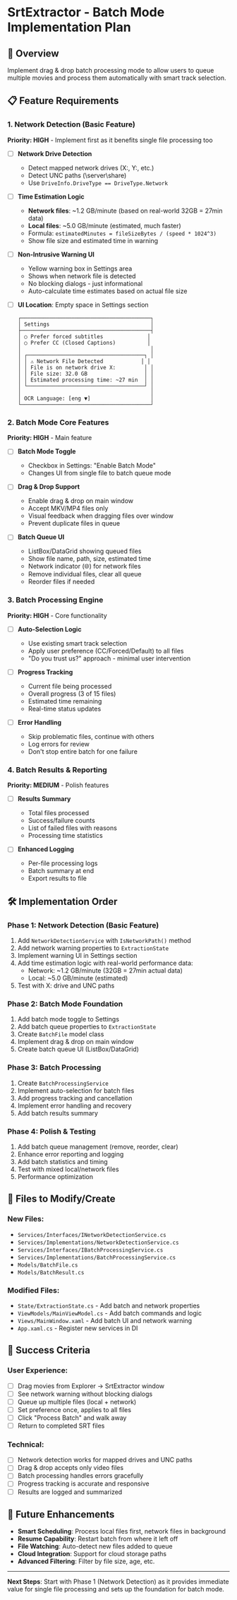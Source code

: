 # SrtExtractor - Batch Mode Implementation Plan

## 🎯 Overview
Implement drag & drop batch processing mode to allow users to queue multiple movies and process them automatically with smart track selection.

## 📋 Feature Requirements

### 1. Network Detection (Basic Feature)
**Priority: HIGH** - Implement first as it benefits single file processing too

- [ ] **Network Drive Detection**
  - Detect mapped network drives (X:, Y:, etc.)
  - Detect UNC paths (\\server\share)
  - Use `DriveInfo.DriveType == DriveType.Network`

- [ ] **Time Estimation Logic**
  - **Network files**: ~1.2 GB/minute (based on real-world 32GB = 27min data)
  - **Local files**: ~5.0 GB/minute (estimated, much faster)
  - Formula: `estimatedMinutes = fileSizeBytes / (speed * 1024^3)`
  - Show file size and estimated time in warning

- [ ] **Non-Intrusive Warning UI**
  - Yellow warning box in Settings area
  - Shows when network file is detected
  - No blocking dialogs - just informational
  - Auto-calculate time estimates based on actual file size

- [ ] **UI Location**: Empty space in Settings section
  ```
  ┌─────────────────────────────────────────┐
  │ Settings                                │
  ├─────────────────────────────────────────┤
  │ ○ Prefer forced subtitles              │
  │ ○ Prefer CC (Closed Captions)          │
  │                                         │
  │ ┌─────────────────────────────────────┐ │
  │ │ ⚠️ Network File Detected            │ │
  │ │ File is on network drive X:         │ │
  │ │ File size: 32.0 GB                  │ │
  │ │ Estimated processing time: ~27 min  │ │
  │ └─────────────────────────────────────┘ │
  │                                         │
  │ OCR Language: [eng ▼]                   │
  └─────────────────────────────────────────┘
  ```

### 2. Batch Mode Core Features
**Priority: HIGH** - Main feature

- [ ] **Batch Mode Toggle**
  - Checkbox in Settings: "Enable Batch Mode"
  - Changes UI from single file to batch queue mode

- [ ] **Drag & Drop Support**
  - Enable drag & drop on main window
  - Accept MKV/MP4 files only
  - Visual feedback when dragging files over window
  - Prevent duplicate files in queue

- [ ] **Batch Queue UI**
  - ListBox/DataGrid showing queued files
  - Show file name, path, size, estimated time
  - Network indicator (🌐) for network files
  - Remove individual files, clear all queue
  - Reorder files if needed

### 3. Batch Processing Engine
**Priority: HIGH** - Core functionality

- [ ] **Auto-Selection Logic**
  - Use existing smart track selection
  - Apply user preference (CC/Forced/Default) to all files
  - "Do you trust us?" approach - minimal user intervention

- [ ] **Progress Tracking**
  - Current file being processed
  - Overall progress (3 of 15 files)
  - Estimated time remaining
  - Real-time status updates

- [ ] **Error Handling**
  - Skip problematic files, continue with others
  - Log errors for review
  - Don't stop entire batch for one failure

### 4. Batch Results & Reporting
**Priority: MEDIUM** - Polish features

- [ ] **Results Summary**
  - Total files processed
  - Success/failure counts
  - List of failed files with reasons
  - Processing time statistics

- [ ] **Enhanced Logging**
  - Per-file processing logs
  - Batch summary at end
  - Export results to file

## 🛠️ Implementation Order

### Phase 1: Network Detection (Basic Feature)
1. Add `NetworkDetectionService` with `IsNetworkPath()` method
2. Add network warning properties to `ExtractionState`
3. Implement warning UI in Settings section
4. Add time estimation logic with real-world performance data:
   - Network: ~1.2 GB/minute (32GB = 27min actual data)
   - Local: ~5.0 GB/minute (estimated)
5. Test with X: drive and UNC paths

### Phase 2: Batch Mode Foundation
1. Add batch mode toggle to Settings
2. Add batch queue properties to `ExtractionState`
3. Create `BatchFile` model class
4. Implement drag & drop on main window
5. Create batch queue UI (ListBox/DataGrid)

### Phase 3: Batch Processing
1. Create `BatchProcessingService`
2. Implement auto-selection for batch files
3. Add progress tracking and cancellation
4. Implement error handling and recovery
5. Add batch results summary

### Phase 4: Polish & Testing
1. Add batch queue management (remove, reorder, clear)
2. Enhance error reporting and logging
3. Add batch statistics and timing
4. Test with mixed local/network files
5. Performance optimization

## 📁 Files to Modify/Create

### New Files:
- `Services/Interfaces/INetworkDetectionService.cs`
- `Services/Implementations/NetworkDetectionService.cs`
- `Services/Interfaces/IBatchProcessingService.cs`
- `Services/Implementations/BatchProcessingService.cs`
- `Models/BatchFile.cs`
- `Models/BatchResult.cs`

### Modified Files:
- `State/ExtractionState.cs` - Add batch and network properties
- `ViewModels/MainViewModel.cs` - Add batch commands and logic
- `Views/MainWindow.xaml` - Add batch UI and network warning
- `App.xaml.cs` - Register new services in DI

## 🎯 Success Criteria

### User Experience:
- [ ] Drag movies from Explorer → SrtExtractor window
- [ ] See network warning without blocking dialogs
- [ ] Queue up multiple files (local + network)
- [ ] Set preference once, applies to all files
- [ ] Click "Process Batch" and walk away
- [ ] Return to completed SRT files

### Technical:
- [ ] Network detection works for mapped drives and UNC paths
- [ ] Drag & drop accepts only video files
- [ ] Batch processing handles errors gracefully
- [ ] Progress tracking is accurate and responsive
- [ ] Results are logged and summarized

## 🚀 Future Enhancements

- **Smart Scheduling**: Process local files first, network files in background
- **Resume Capability**: Restart batch from where it left off
- **File Watching**: Auto-detect new files added to queue
- **Cloud Integration**: Support for cloud storage paths
- **Advanced Filtering**: Filter by file size, age, etc.

---

**Next Steps**: Start with Phase 1 (Network Detection) as it provides immediate value for single file processing and sets up the foundation for batch mode.
